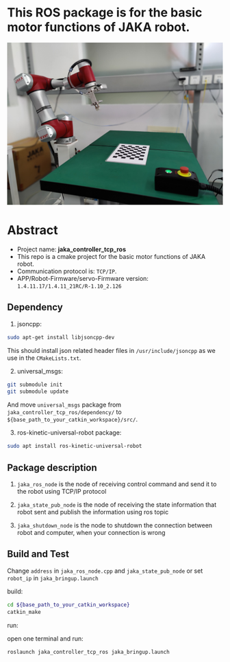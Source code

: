 # This ROS package is for the basic motor functions of JAKA robot. 
![alt text](images/JAKA_Zu_7.jpg "JAKA Zu 7 Robot")

# Abstract
- Project name: **jaka_controller_tcp_ros**
- This repo is a cmake project for the basic motor functions of JAKA robot.
- Communication protocol is: `TCP/IP`.
- APP/Robot-Firmware/servo-Firmware version: `1.4.11.17/1.4.11_21RC/R-1.10_2.126`

## Dependency

1. jsoncpp:

``` bash
sudo apt-get install libjsoncpp-dev
```

This should install json related header files in `/usr/include/jsoncpp` as we use in the `CMakeLists.txt`.

2. universal_msgs:

```bash
git submodule init
git submodule update
```

And move `universal_msgs` package from `jaka_controller_tcp_ros/dependency/` to `${base_path_to_your_catkin_workspace}/src/`.


3. ros-kinetic-universal-robot package:

```bash
sudo apt install ros-kinetic-universal-robot
```

## Package description

1. `jaka_ros_node` is the node of receiving control command and send it to the robot using TCP/IP protocol

2. `jaka_state_pub_node` is the node of receiving the state information that robot sent and publish the information using ros topic

3. `jaka_shutdown_node` is the node to shutdown the connection between robot and computer, when your connection is wrong

## Build and Test

Change `address` in `jaka_ros_node.cpp` and `jaka_state_pub_node` or set `robot_ip` in `jaka_bringup.launch`

build:

```bash
cd ${base_path_to_your_catkin_workspace}
catkin_make
```

run:

open one terminal and run:

```bash
roslaunch jaka_controller_tcp_ros jaka_bringup.launch
```
